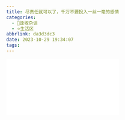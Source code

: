 ```yaml
---
title: 尽责任就可以了，千万不要投入一丝一毫的感情
categories:
  - 🌙逢坂杂谈
  - ⭐生活区
abbrlink: da3d3dc3
date: 2023-10-29 19:34:07
tags:
---
```


<iframe src="//player.bilibili.com/player.html?aid=917735496&bvid=BV1Du4y1Y7GT&cid=1313924451&p=1" scrolling="no" border="0" frameborder="no" framespacing="0" allowfullscreen="true"> </iframe>
